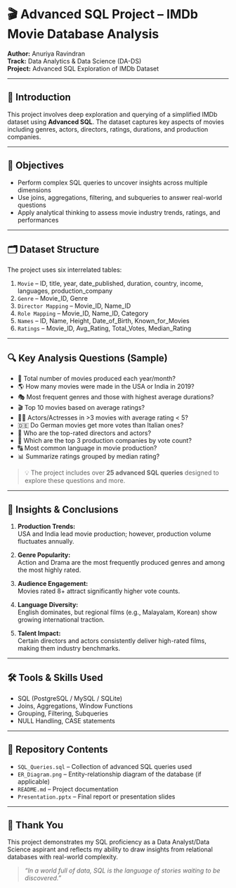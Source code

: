 
# 🎬 Advanced SQL Project – IMDb Movie Database Analysis

**Author:** Anuriya Ravindran  
**Track:** Data Analytics & Data Science (DA-DS)  
**Project:** Advanced SQL Exploration of IMDb Dataset

---

## 📘 Introduction

This project involves deep exploration and querying of a simplified IMDb dataset using **Advanced SQL**. The dataset captures key aspects of movies including genres, actors, directors, ratings, durations, and production companies.

---

## 🎯 Objectives

- Perform complex SQL queries to uncover insights across multiple dimensions
- Use joins, aggregations, filtering, and subqueries to answer real-world questions
- Apply analytical thinking to assess movie industry trends, ratings, and performances

---

## 🗂️ Dataset Structure

The project uses six interrelated tables:

1. `Movie` – ID, title, year, date_published, duration, country, income, languages, production_company  
2. `Genre` – Movie_ID, Genre  
3. `Director Mapping` – Movie_ID, Name_ID  
4. `Role Mapping` – Movie_ID, Name_ID, Category  
5. `Names` – ID, Name, Height, Date_of_Birth, Known_for_Movies  
6. `Ratings` – Movie_ID, Avg_Rating, Total_Votes, Median_Rating

---

## 🔍 Key Analysis Questions (Sample)

- 📅 Total number of movies produced each year/month?
- 🌎 How many movies were made in the USA or India in 2019?
- 🎭 Most frequent genres and those with highest average durations?
- 🎬 Top 10 movies based on average ratings?
- 👩‍🎤 Actors/Actresses in >3 movies with average rating < 5?
- 🇩🇪 Do German movies get more votes than Italian ones?
- 🎥 Who are the top-rated directors and actors?
- 🏢 Which are the top 3 production companies by vote count?
- 🔠 Most common language in movie production?
- 📊 Summarize ratings grouped by median rating?

> 💡 The project includes over **25 advanced SQL queries** designed to explore these questions and more.

---

## 🧠 Insights & Conclusions

1. **Production Trends:**  
   USA and India lead movie production; however, production volume fluctuates annually.

2. **Genre Popularity:**  
   Action and Drama are the most frequently produced genres and among the most highly rated.

3. **Audience Engagement:**  
   Movies rated 8+ attract significantly higher vote counts.

4. **Language Diversity:**  
   English dominates, but regional films (e.g., Malayalam, Korean) show growing international traction.

5. **Talent Impact:**  
   Certain directors and actors consistently deliver high-rated films, making them industry benchmarks.

---

## 🛠️ Tools & Skills Used

- SQL (PostgreSQL / MySQL / SQLite)
- Joins, Aggregations, Window Functions
- Grouping, Filtering, Subqueries
- NULL Handling, CASE statements

---

## 📁 Repository Contents

- `SQL_Queries.sql` – Collection of advanced SQL queries used
- `ER_Diagram.png` – Entity-relationship diagram of the database (if applicable)
- `README.md` – Project documentation
- `Presentation.pptx` – Final report or presentation slides

---

## 🙌 Thank You

This project demonstrates my SQL proficiency as a Data Analyst/Data Science aspirant and reflects my ability to draw insights from relational databases with real-world complexity.

> _“In a world full of data, SQL is the language of stories waiting to be discovered.”_
